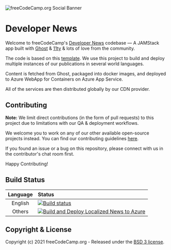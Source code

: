 ![freeCodeCamp.org Social Banner](https://s3.amazonaws.com/freecodecamp/wide-social-banner.png)

# Developer News

Welcome to freeCodeCamp's [Developer News][1] codebase — A JAMStack app built with [Ghost][2] & [11ty][3] & lots of love from the community.

The code is based on this [template][4]. We use this project to build and deploy multiple instances of our publications in several world languages.

Content is fetched from Ghost, packaged into docker images, and deployed to Azure WebApp for Containers on Azure App Service.

All of the services are then distributed globally by our CDN provider.

## Contributing

**Note:** We limit direct contributions (in the form of pull requests) to this project due to limitations with our QA & deployment workflows.

We welcome you to work on any of our other available open-source projects instead. You can find our contributing guidelines [here][5].

If you found an issue or a bug on this repository, please connect with us in the contributor's chat room first.

Happy Contributing!

## Build Status

| Language | Status                                                                                                                                                                                                  |
| :------: | :------------------------------------------------------------------------------------------------------------------------------------------------------------------------------------------------------ |
| English  | [![Build status](https://dev.azure.com/freeCodeCamp-org/news/_apis/build/status/build-deploy-eng)](https://dev.azure.com/freeCodeCamp-org/news/_build/latest?definitionId=31)                           |
|  Others  | [![Build and Deploy Localized News to Azure](https://github.com/freeCodeCamp/news/actions/workflows/deploy-i18n.yml/badge.svg)](https://github.com/freeCodeCamp/news/actions/workflows/deploy-i18n.yml) |

## Copyright & License

Copyright (c) 2021 freeCodeCamp.org - Released under the
[BSD 3 license](LICENSE.md).

[1]: https://www.freecodecamp.org/news
[2]: https://ghost.org/
[3]: https://www.11ty.io/
[4]: https://github.com/TryGhost/eleventy-starter-ghost
[5]: https://contribute.freecodecamp.org/#/
